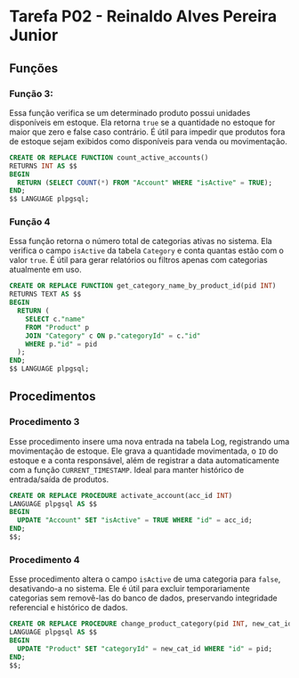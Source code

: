 # Tarefa P02 - Reinaldo Alves Pereira Junior

## Funções
### Função 3:
Essa função verifica se um determinado produto possui unidades disponíveis em estoque. Ela retorna `true` se a quantidade no estoque for maior que zero e false caso contrário. É útil para impedir que produtos fora de estoque sejam exibidos como disponíveis para venda ou movimentação.

```sql
CREATE OR REPLACE FUNCTION count_active_accounts()
RETURNS INT AS $$
BEGIN
  RETURN (SELECT COUNT(*) FROM "Account" WHERE "isActive" = TRUE);
END;
$$ LANGUAGE plpgsql;
```

### Função 4
Essa função retorna o número total de categorias ativas no sistema. Ela verifica o campo `isActive` da tabela `Category` e conta quantas estão com o valor `true`. É útil para gerar relatórios ou filtros apenas com categorias atualmente em uso.

```sql
CREATE OR REPLACE FUNCTION get_category_name_by_product_id(pid INT)
RETURNS TEXT AS $$
BEGIN
  RETURN (
    SELECT c."name"
    FROM "Product" p
    JOIN "Category" c ON p."categoryId" = c."id"
    WHERE p."id" = pid
  );
END;
$$ LANGUAGE plpgsql;
```
## Procedimentos
### Procedimento 3
Esse procedimento insere uma nova entrada na tabela Log, registrando uma movimentação de estoque. Ele grava a quantidade movimentada, o `ID` do estoque e a conta responsável, além de registrar a data automaticamente com a função `CURRENT_TIMESTAMP`. Ideal para manter histórico de entrada/saída de produtos.
```sql
CREATE OR REPLACE PROCEDURE activate_account(acc_id INT)
LANGUAGE plpgsql AS $$
BEGIN
  UPDATE "Account" SET "isActive" = TRUE WHERE "id" = acc_id;
END;
$$;
```

### Procedimento 4
Esse procedimento altera o campo `isActive` de uma categoria para `false`, desativando-a no sistema. Ele é útil para excluir temporariamente categorias sem removê-las do banco de dados, preservando integridade referencial e histórico de dados.
```sql
CREATE OR REPLACE PROCEDURE change_product_category(pid INT, new_cat_id INT)
LANGUAGE plpgsql AS $$
BEGIN
  UPDATE "Product" SET "categoryId" = new_cat_id WHERE "id" = pid;
END;
$$;
```